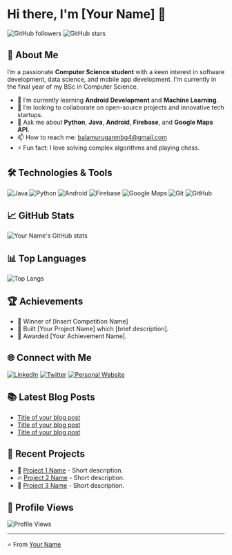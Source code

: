 # Hi there, I'm [Your Name] 👋

![GitHub followers](https://img.shields.io/github/followers/yourusername?style=social) 
![GitHub stars](https://img.shields.io/github/stars/yourusername?style=social)

## 🚀 About Me

I’m a passionate **Computer Science student** with a keen interest in software development, data science, and mobile app development. I'm currently in the final year of my BSc in Computer Science.

- 🌱 I’m currently learning **Android Development** and **Machine Learning**.
- 💼 I’m looking to collaborate on open-source projects and innovative tech startups.
- 💬 Ask me about **Python**, **Java**, **Android**, **Firebase**, and **Google Maps API**.
- 📫 How to reach me: [balamuruganmbg4@gmail.com](mailto:balamuruganmbg4@gmail.com)
- ⚡ Fun fact: I love solving complex algorithms and playing chess.

## 🛠️ Technologies & Tools

![Java](https://img.shields.io/badge/Java-ED8B00?style=for-the-badge&logo=java&logoColor=white)
![Python](https://img.shields.io/badge/Python-3670A0?style=for-the-badge&logo=python&logoColor=ffdd54)
![Android](https://img.shields.io/badge/Android-3DDC84?style=for-the-badge&logo=android&logoColor=white)
![Firebase](https://img.shields.io/badge/Firebase-FFCA28?style=for-the-badge&logo=firebase&logoColor=white)
![Google Maps](https://img.shields.io/badge/Google%20Maps-4285F4?style=for-the-badge&logo=google-maps&logoColor=white)
![Git](https://img.shields.io/badge/Git-F05032?style=for-the-badge&logo=git&logoColor=white)
![GitHub](https://img.shields.io/badge/GitHub-100000?style=for-the-badge&logo=github&logoColor=white)

## 📈 GitHub Stats

![Your Name's GitHub stats](https://github-readme-stats.vercel.app/api?username=yourusername&show_icons=true&theme=radical)

## 📊 Top Languages

![Top Langs](https://github-readme-stats.vercel.app/api/top-langs/?username=yourusername&layout=compact&theme=radical)

## 🏆 Achievements

- 🥇 Winner of [Insert Competition Name]
- 🌟 Built [Your Project Name] which [brief description].
- 🏅 Awarded [Your Achievement Name].

## 🌐 Connect with Me

[![LinkedIn](https://img.shields.io/badge/LinkedIn-0077B5?style=for-the-badge&logo=linkedin&logoColor=white)](https://www.linkedin.com/in/yourlinkedin)
[![Twitter](https://img.shields.io/badge/Twitter-1DA1F2?style=for-the-badge&logo=twitter&logoColor=white)](https://twitter.com/yourtwitter)
[![Personal Website](https://img.shields.io/badge/Portfolio-ff5722?style=for-the-badge&logo=web&logoColor=white)](https://yourwebsite.com)

## 📚 Latest Blog Posts

<!-- BLOG-POST-LIST:START -->
- [Title of your blog post](URL)
- [Title of your blog post](URL)
- [Title of your blog post](URL)
<!-- BLOG-POST-LIST:END -->

## 📂 Recent Projects

- 🚀 [Project 1 Name](https://github.com/yourusername/project1) - Short description.
- 🔥 [Project 2 Name](https://github.com/yourusername/project2) - Short description.
- 🌟 [Project 3 Name](https://github.com/yourusername/project3) - Short description.

## 🎨 Profile Views

![Profile Views](https://komarev.com/ghpvc/?username=yourusername&color=blueviolet&style=flat-square)

---

⭐️ From [Your Name](https://github.com/yourusername)
